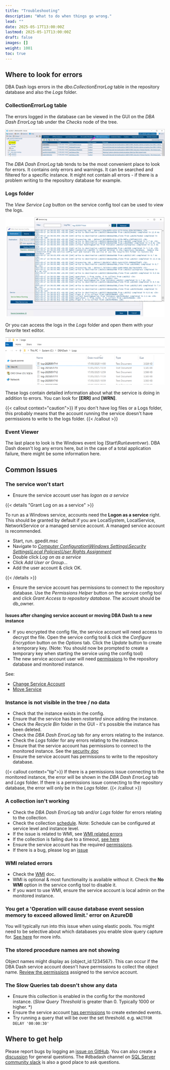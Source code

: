 ```yaml
---
title: "Troubleshooting"
description: "What to do when things go wrong."
lead: ""
date: 2025-05-17T13:00:00Z
lastmod: 2025-05-17T13:00:00Z
draft: false
images: []
weight: 1001
toc: true
---
```

## Where to look for errors

DBA Dash logs errors in the *dbo.CollectionErrorLog* table in the repository database and also the *Logs* folder.

### CollectionErrorLog table

The errors logged in the database can be viewed in the GUI on the *DBA Dash ErrorLog* tab under the *Checks* node of the tree.

![DBA Dash ErrorLog](dbadash-errorlog.png)

The *DBA Dash ErrorLog* tab tends to be the most convenient place to look for errors.  It contains only errors and warnings.  It can be searched and filtered for a specific instance.  It might not contain all errors - if there is a problem writing to the repository database for example.

### Logs folder

The *View Service Log* button on the service config tool can be used to view the logs.

![ErrorLog folder](service-log.png)

Or you can access the logs in the *Logs* folder and open them with your favorite text editor.

![ErrorLog folder](errorlog-folder.png)

These logs contain detailed information about what the service is doing in addition to errors.  You can look for **[ERR]** and **[WRN]**.

{{< callout context="caution">}}
If you don't have log files or a Logs folder, this probably means that the account running the service doesn't have permissions to write to the logs folder.
{{< /callout >}}

### Event Viewer

The last place to look is the Windows event log (Start\Run\eventvwr).  DBA Dash doesn't log any errors here, but in the case of a total application failure, there might be some information here.

## Common Issues

### The service won't start

* Ensure the service account user has *logon as a service*

{{< details "Grant Log on as a service" >}}

To run as a Windows service, accounts need the **Logon as a service** right.  This should be granted by default if you are LocalSystem, LocalService, NetworkService or a managed service account.  A managed service account is recommended.

* Start, run.  gpedit.msc
* Navigate to [*Computer Configuration\Windows Settings\Security Settings\Local Policies\User Rights Assignment*](logon-as-a-service.png)
* Double click *Log on as a service*
* Click *Add User or Group...*
* Add the user account & click OK.

{{< /details >}}

* Ensure the service account has permissions to connect to the repository database.  Use the *Permissions Helper* button on the service config tool and click *Grant Access to repository database*.  The account should be db_owner.

#### Issues after changing service account or moving DBA Dash to a new instance

* If you encrypted the config file, the service account will need access to decrypt the file.  Open the service config tool & click the *Configure Encryption* button on the *Options* tab.  Click the *Update* button to create a temporary key. (Note: You should now be prompted to create a temporary key when starting the service using the config tool)
* The new service account user will need [permissions](/docs/help/security) to the repository database and monitored instance.

See:
* [Change Service Account](/docs/setup/change-service-account/)
* [Move Service](/docs/setup/move-service/)


### Instance is not visible in the tree / no data

* Check that the instance exists in the config.
* Ensure that the service has been *restarted* since adding the instance.
* Check the *Recycle Bin* folder in the GUI - it's possible the instance has been deleted.
* Check the *DBA Dash ErrorLog* tab for any errors relating to the instance.
* Check the *Logs* folder for any errors relating to the instance.
* Ensure that the service account has permissions to connect to the monitored instance.  See the [security doc](/docs/help/security)
* Ensure the service account has permissions to write to the repository database.

{{< callout context="tip">}}
If there is a permissions issue connecting to the monitored instance, the error will be shown in the *DBA Dash ErrorLog* tab and *Logs* folder.  If there is a permissions issue connecting to the repository database, the error will only be in the *Logs* folder.
{{< /callout >}}

### A collection isn't working

* Check the *DBA Dash ErrorLog* tab and/or *Logs* folder for errors relating to the collection.
* Check the collection [schedule](/docs/help/schedule).  Note: Schedule can be configured at service level and instance level.
* If the issue is related to WMI, see [WMI related errors](#wmi-related-errors)
* If the collection is failing due to a timeout, [see here](/docs/help/query-timeout)
* Ensure the service account has the required [permissions](/docs/help/security).
* If there is a bug, please log an [issue](https://github.com/trimble-oss/dba-dash/issues)


### WMI related errors

* Check the [WMI](/docs/help/wmi) doc.
* WMI is optional & most functionality is available without it.  Check the **No WMI** option in the service config tool to disable it.
* If you want to use WMI, ensure the service account is local admin on the monitored instance.

### You get a 'Operation will cause database event session memory to exceed allowed limit.' error on AzureDB

You will typically run into this issue when using elastic pools.  You might need to be selective about which databases you enable slow query capture for.  [See here](https://github.com/trimble-oss/dba-dash/discussions/138) for more info.

### The stored procedure names are not showing

Object names might display as {object_id:1234567}.  This can occur if the DBA Dash service account doesn't have permissions to collect the object name.  [Review the permissions](/docs/help/security) assigned to the service account.

### The Slow Queries tab doesn't show any data

* Ensure this collection is enabled in the config for the monitored instance. (*Slow Query Threshold* is greater than 0. Typically 1000 or higher. *)
* Ensure the service account [has permissions](/docs/help/security) to create extended events.
* Try running a query that will be over the set threshold.  e.g. `WAITFOR DELAY '00:00:30'`

## Where to get help

Please report bugs by logging an [issue on GitHub](https://github.com/trimble-oss/dba-dash/issues).  You can also create a [discussion](https://github.com/trimble-oss/dba-dash/discussions) for general questions.  The #dbadash channel on [SQL Server community slack](https://dbatools.io/slack) is also a good place to ask questions.
